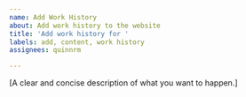 ```yaml
---
name: Add Work History
about: Add work history to the website
title: 'Add work history for '
labels: add, content, work history
assignees: quinnrm

---
```


[A clear and concise description of what you want to happen.]
